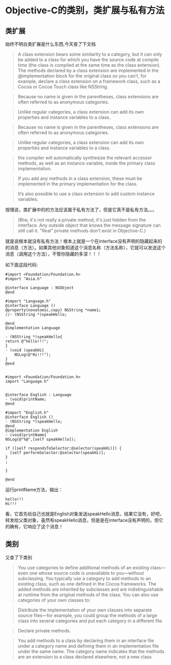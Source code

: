 # Objective-C的类别，类扩展与私有方法
## 类扩展

始终不明白类扩展是什么东西,今天查了下文档

>A class extension bears some similarity to a category, <!--more-->but it can only be added to a class for which you have the source code at compile time (the class is compiled at the same time as the class extension). The methods declared by a class extension are implemented in the @implementation block for the original class so you can’t, for example, declare a class extension on a framework class, such as a Cocoa or Cocoa Touch class like NSString.<br>


>Because no name is given in the parentheses, class extensions are often referred to as anonymous categories.

>Unlike regular categories, a class extension can add its own properties and instance variables to a class.

>Because no name is given in the parentheses, class extensions are often referred to as anonymous categories.

>Unlike regular categories, a class extension can add its own properties and instance variables to a class.

>the compiler will automatically synthesize the relevant accessor methods, as well as an instance variable, inside the primary class implementation.

>If you add any methods in a class extension, these must be implemented in the primary implementation for the class.

>It’s also possible to use a class extension to add custom instance variables.

按理说，类扩展中的的方法应该属于私有方法了，但是它真不是私有方法。。。

>(Btw, it's not really a private method, it's just hidden from the interface. Any outside object that knows the message signature can still call it. "Real" private methods don't exist in Objective-C.)

就是说根本就没有私有方法！根本上就是一个在interface没有声明的隐藏起来的的消息（方法）。如果其他对象知道这个消息名称（方法名称），它就可以发送这个消息（调用这个方法），不管你隐藏的多深！！！

如下面这段代码:

```
#import <Foundation/Foundation.h>
#import "Asia.h"

@interface Language : NSObject
@end

#import "Language.h"
@interface Language ()
@property(nonatomic,copy) NSString *name1;
//- (NSString *)speakHello;

@end
@implementation Language

- (NSString *)speakHello{
return @"hello!!!";
}
- (void )speakHi{
    NSLog(@"Hi!!!");
}
@end
```



```   

#import <Foundation/Foundation.h>
import "Language.h"


@interface English : Language
- (void)printName;
@end

#import "English.h"
@interface English ()
- (NSString *)speakHello;
@end
@implementation English
- (void)printName{
NSLog(@"%@",[self speakHello]);

if ([self respondsToSelector:@selector(speakHi)]) {
  [self performSelector:@selector(speakHi)];
}
;

}

@end
```   


运行printName方法，输出：

``` 
hello!!!
Hi!!!
```  

看，它首先给自己也就是English对象发送speakHello消息，结果它没有，好吧，转发给父类对象，虽然有speakHello消息，但是是在interface没有声明的，但它的确有，它响应了这个消息！

## 类别

又查了下类别


>You use categories to define additional methods of an existing class—even one whose source code is unavailable to you—without subclassing. You typically use a category to add methods to an existing class, such as one defined in the Cocoa frameworks. The added methods are inherited by subclasses and are indistinguishable at runtime from the original methods of the class. You can also use categories of your own classes to:

>Distribute the implementation of your own classes into separate source files—for example, you could group the methods of a large class into several categories and put each category in a different file.  


>Declare private methods.

>You add methods to a class by declaring them in an interface file under a category name and defining them in an implementation file under the same name. The category name indicates that the methods are an extension to a class declared elsewhere, not a new class
